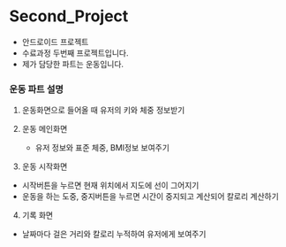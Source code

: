 # Second_Project
- 안드로이드 프로젝트
- 수료과정 두번째 프로젝트입니다.
- 제가 담당한 파트는 운동입니다.

### 운동 파트 설명
1. 운동화면으로 들어올 때 유저의 키와 체중 정보받기

2. 운동 메인화면 
   - 유저 정보와 표준 체중, BMI정보 보여주기
   
3. 운동 시작화면
  - 시작버튼을 누르면 현재 위치에서 지도에 선이 그어지기
  - 운동을 하는 도중, 중지버튼을 누르면 시간이 중지되고 계산되어 칼로리 계산하기

4. 기록 화면
  - 날짜마다 걸은 거리와 칼로리 누적하여 유저에게 보여주기
